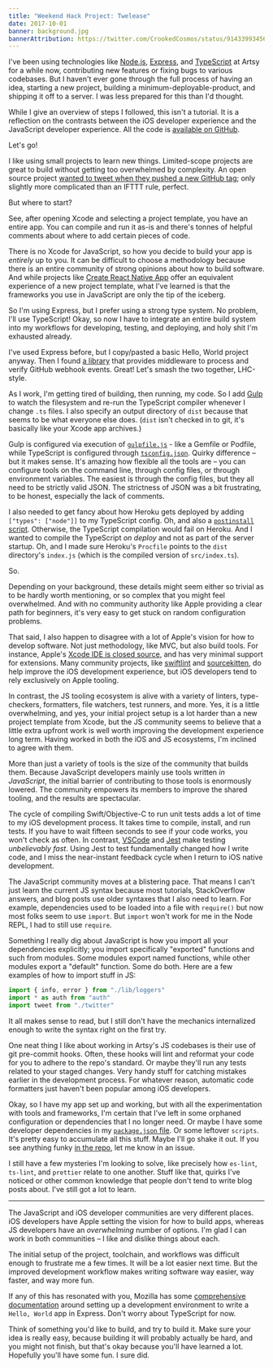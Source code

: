 ```yaml
---
title: "Weekend Hack Project: Twelease"
date: 2017-10-01
banner: background.jpg
bannerAttribution: https://twitter.com/CrookedCosmos/status/914339934563127296
---
```


I've been using technologies like [Node.js][node], [Express][express], and [TypeScript][ts] at Artsy for a while now, contributing new features or fixing bugs to various codebases. But I haven't ever gone through the full process of having an idea, starting a new project, building a minimum-deployable-product, and shipping it off to a server. I was less prepared for this than I'd thought.

While I give an overview of steps I followed, this isn't a tutorial. It is a reflection on the contrasts between the iOS developer experience and the JavaScript developer experience. All the code is [available on GitHub][repo].

Let's go!

I like using small projects to learn new things. Limited-scope projects are great to build without getting too overwhelmed by complexity. An open source project [wanted to tweet when they pushed a new GitHub tag][issue]; only slightly more complicated than an IFTTT rule, perfect.

But where to start?

See, after opening Xcode and selecting a project template, you have an entire app. You can compile and run it as-is and there's tonnes of helpful comments about where to add certain pieces of code.

There is no Xcode for JavaScript, so how you decide to build your app is _entirely_ up to you. It can be difficult to choose a methodology because there is an entire community of strong opinions about how to build software. And while projects like [Create React Native App][crna] offer an equivalent experience of a new project template, what I've learned is that the frameworks you use in JavaScript are only the tip of the iceberg.

So I'm using Express, but I prefer using a strong type system. No problem, I'll use TypeScript! Okay, so now I have to integrate an entire build system into my workflows for developing, testing, and deploying, and holy shit I'm exhausted already.

I've used Express before, but I copy/pasted a basic Hello, World project anyway. Then I found [a library][express-github-webhook] that provides middleware to process and verify GitHub webhook events. Great! Let's smash the two together, LHC-style.

As I work, I'm getting tired of building, then running, my code. So I add [Gulp][gulp] to watch the filesystem and re-run the TypeScript compiler whenever I change `.ts` files. I also specify an output directory of `dist` because that seems to be what everyone else does. (`dist` isn't checked in to git, it's basically like your Xcode app archives.)

Gulp is configured via execution of [`gulpfile.js`][gulp_config] - like a Gemfile or Podfile, while TypeScript is configured through [`tsconfig.json`][ts_config]. Quirky difference – but it makes sense. It's amazing how flexible all the tools are – you can configure tools on the command line, through config files, or through environment variables. The easiest is through the config files, but they all need to be strictly valid JSON. The strictness of JSON was a bit frustrating, to be honest, especially the lack of comments.

I also needed to get fancy about how Heroku gets deployed by adding `["types": ["node"]]` to my TypeScript config. Oh, and also a [`postinstall` script][postinstall]. Otherwise, the TypeScript compilation would fail on Heroku. And I wanted to compile the TypeScript _on deploy_ and not as part of the server startup. Oh, and I made sure Heroku's `Procfile` points to the `dist` directory's `index.js` (which is the compiled version of `src/index.ts`).

So.

Depending on your background, these details might seem either so trivial as to be hardly worth mentioning, or so complex that you might feel overwhelmed. And with no community authority like Apple providing a clear path for beginners, it's very easy to get stuck on random configuration problems.

That said, I also happen to disagree with a lot of Apple's vision for how to develop software. Not just methodology, like MVC, but also build tools. For instance, Apple's [Xcode IDE is closed source][xcode], and has very minimal support for extensions. Many community projects, like [swiftlint][] and [sourcekitten][], do help improve the iOS development experience, but iOS developers tend to rely exclusively on Apple tooling.

In contrast, the JS tooling ecosystem is alive with a variety of linters, type-checkers, formatters, file watchers, test runners, and more. Yes, it is a little overwhelming, and yes, your initial project setup is a lot harder than a new project template from Xcode, but the JS community seems to believe that a little extra upfront work is well worth improving the development experience long term. Having worked in both the iOS and JS ecosystems, I'm inclined to agree with them.

More than just a variety of tools is the size of the community that builds them. Because JavaScript developers mainly use tools written _in JavaScript_, the initial barrier of contributing to those tools is enormously lowered. The community empowers its members to improve the shared tooling, and the results are spectacular.

<Tweet tweetID="914247587984687104" />

The cycle of compiling Swift/Objective-C to run unit tests adds a lot of time to my iOS development process. It takes time to compile, install, and run tests. If you have to wait fifteen seconds to see if your code works, you won't check as often. In contrast, [VSCode][vscode] and [Jest][jest] make testing _unbelievably fast_. Using Jest to test fundamentally changed how I write code, and I miss the near-instant feedback cycle when I return to iOS native development.

The JavaScript community moves at a blistering pace. That means I can't just learn the current JS syntax because most tutorials, StackOverflow answers, and blog posts use older syntaxes that I also need to learn. For example, dependencies used to be loaded into a file with `require()` but now most folks seem to use `import`. But `import` won't work for me in the Node REPL, I had to still use `require`.

Something I really dig about JavaScript is how you import all your dependencies explicitly; you import specifically "exported" functions and such from modules. Some modules export named functions, while other modules export a "default" function. Some do both. Here are a few examples of how to import stuff in JS:

```js
import { info, error } from "./lib/loggers"
import * as auth from "auth"
import tweet from "./twitter"
```

It all makes sense to read, but I still don't have the mechanics internalized enough to write the syntax right on the first try.

One neat thing I like about working in Artsy's JS codebases is their use of git pre-commit hooks. Often, these hooks will lint and reformat your code for you to adhere to the repo's standard. Or maybe they'll run any tests related to your staged changes. Very handy stuff for catching mistakes earlier in the development process. For whatever reason, automatic code formatters just haven't been popular among iOS developers.

Okay, so I have my app set up and working, but with all the experimentation with tools and frameworks, I'm certain that I've left in some orphaned configuration or dependencies that I no longer need. Or maybe I have some developer dependencies in my [`package.json` file][package]. Or some leftover `scripts`. It's pretty easy to accumulate all this stuff. Maybe I'll go shake it out. If you see anything funky [in the repo][repo], let me know in an issue.

I still have a few mysteries I'm looking to solve, like precisely how `es-lint`, `ts-lint`, and `prettier` relate to one another. Stuff like that, quirks I've noticed or other common knowledge that people don't tend to write blog posts about. I've still got a lot to learn.

---

The JavaScript and iOS developer communities are very different places. iOS developers have Apple setting the vision for how to build apps, whereas JS developers have an _overwhelming_ number of options. I'm glad I can work in both communities – I like and dislike things about each.

The initial setup of the project, toolchain, and workflows was difficult enough to frustrate me a few times. It will be a lot easier next time. But the improved development workflow makes writing software way easier, way faster, and way more fun.

If any of this has resonated with you, Mozilla has some [comprehensive documentation][docs] around setting up a development environment to write a `Hello, World` app in Express. Don't worry about TypeScript for now.

Think of something you'd like to build, and try to build it. Make sure your idea is really easy, because building it will probably actually be hard, and you might not finish, but that's okay because you'll have learned a lot. Hopefully you'll have some fun. I sure did.

[node]: http://nodejs.org
[express]: http://expressjs.com
[ts]: https://www.typescriptlang.org
[repo]: https://github.com/ashfurrow/twelease
[crna]: https://github.com/react-community/create-react-native-app
[express-github-webhook]: https://github.com/Gisonrg/express-github-webhook
[package]: https://github.com/ashfurrow/twelease/blob/master/package.json
[gulp_config]: https://github.com/ashfurrow/twelease/blob/master/gulpfile.js
[ts_config]: https://github.com/ashfurrow/twelease/blob/master/tsconfig.json
[postinstall]: https://github.com/ashfurrow/twelease/blob/1f233ba4aa8004958379e073232cc9b72b395c47/package.json#L41
[vscode]: https://code.visualstudio.com
[jest]: https://facebook.github.io/jest/
[swiftlint]: https://github.com/realm/SwiftLint
[sourcekitten]: https://github.com/jpsim/SourceKitten
[docs]: https://developer.mozilla.org/en-US/docs/Learn/Server-side/Express_Nodejs
[issue]: https://github.com/danger/danger-js/issues/332
[gulp]: https://gulpjs.com
[xcode]: http://isxcodeopensourceyet.github.io
